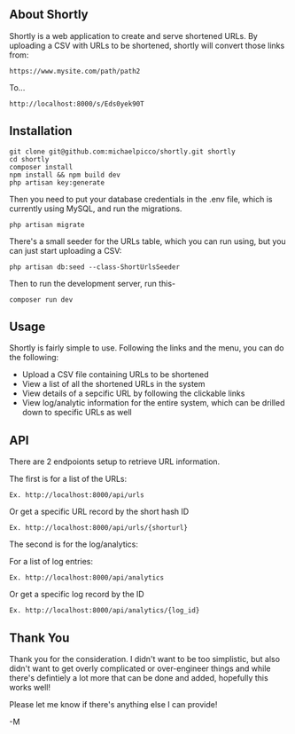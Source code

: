 ## About Shortly

Shortly is a web application to create and serve shortened URLs.  By uploading a CSV with URLs to be shortened, shortly will convert those links from:

```
https://www.mysite.com/path/path2
```

To...

```
http://localhost:8000/s/Eds0yek90T
```


## Installation
```
git clone git@github.com:michaelpicco/shortly.git shortly
cd shortly
composer install
npm install && npm build dev
php artisan key:generate
```

Then you need to put your database credentials in the .env file, which is currently using MySQL, and run the migrations.

```
php artisan migrate
```

There's a small seeder for the URLs table, which you can run using, but you can just start uploading a CSV:
```
php artisan db:seed --class-ShortUrlsSeeder
```

Then to run the development server, run this-
```
composer run dev
```

## Usage

Shortly is fairly simple to use.  Following the links and the menu, you can do the following:

 - Upload a CSV file containing URLs to be shortened
 - View a list of all the shortened URLs in the system
 - View details of a sepcific URL by following the clickable links
 - View log/analytic information for the entire system, which can be drilled down to specific URLs as well


## API

There are 2 endpoionts setup to retrieve URL information.  

The first is for a list of the URLs:
```
Ex. http://localhost:8000/api/urls
```
Or get a specific URL record by the short hash ID
```
Ex. http://localhost:8000/api/urls/{shorturl}
```

The second is for the log/analytics:

For a list of log entries:
```
Ex. http://localhost:8000/api/analytics
```
Or get a specific log record by the ID
```
Ex. http://localhost:8000/api/analytics/{log_id}
```


## Thank You

Thank you for the consideration.  I didn't want to be too simplistic, but also didn't want to get overly complicated or over-engineer things and while there's defintiely a lot more that can be done and added, hopefully this works well!  

Please let me know if there's anything else I can provide!

-M


